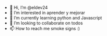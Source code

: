 - 👋 Hi, I’m @eldev24
- 👀 I’m interested in aprender y mejorar 
- 🌱 I’m currently learning python and Javascript 
- 💞️ I’m looking to collaborate on todos 
- 📫 How to reach me smoke signs :) 

<!---
eldev24/eldev24 is a ✨ special ✨ repository because its `README.md` (this file) appears on your GitHub profile.
You can click the Preview link to take a look at your changes.
--->
